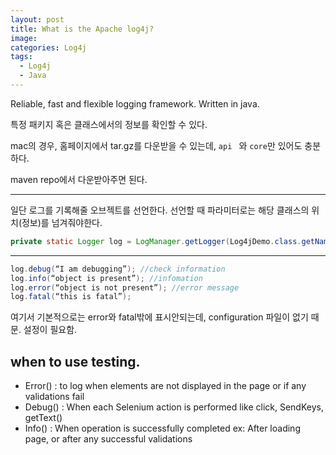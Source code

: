 ```yaml
---
layout: post
title: What is the Apache log4j?
image:
categories: Log4j
tags:
  - Log4j
  - Java
---
```


Reliable, fast and flexible logging framework. Written in java.

특정 패키지 혹은 클래스에서의 정보를 확인할 수 있다.

mac의 경우, 홈페이지에서 tar.gz를 다운받을 수 있는데,  `api ` 와 `core`만 있어도 충분하다.

maven repo에서 다운받아주면 된다.

- - - -
일단 로그를 기록해줄 오브젝트를 선언한다.
선언할 때 파라미터로는 해당 클래스의 위치(정보)를 넘겨줘야한다.

```java
private static Logger log = LogManager.getLogger(Log4jDemo.class.getName()); //create Object

```

- - - -
```java
log.debug(“I am debugging”); //check information
log.info(“object is present”); //infomation
log.error(“object is not present”); //error message
log.fatal(“this is fatal”);

```

여기서  기본적으로는 error와 fatal밖에 표시안되는데, configuration 파일이 없기 때문. 설정이 필요함.

## when to use testing.
- Error() : to log when elements are not displayed in the page or if any validations fail
- Debug() : When each Selenium action is performed like click, SendKeys, getText()
- Info() : When operation is successfully completed ex: After loading page, or after any successful validations

